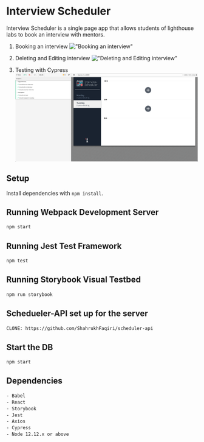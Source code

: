 # Interview Scheduler

Interview Scheduler is a single page app that allows students of lighthouse labs to book an interview with mentors.

1) Booking an interview
!["Booking an interview"](https://github.com/ShahrukhFaqiri/scheduler/blob/master/docs/1.gif)

2) Deleting and Editing interview
!["Deleting and Editing interview"](https://github.com/ShahrukhFaqiri/scheduler/blob/master/docs/2.gif)

3) Testing with Cypress
!["End to End testing with Cypress"](https://github.com/ShahrukhFaqiri/scheduler/blob/master/docs/3.png)

## Setup

Install dependencies with `npm install`.

## Running Webpack Development Server

```sh
npm start
```

## Running Jest Test Framework

```sh
npm test
```

## Running Storybook Visual Testbed

```sh
npm run storybook
```

## Schedueler-API set up for the server
```sh
CLONE: https://github.com/ShahrukhFaqiri/scheduler-api
```

## Start the DB
```sh
npm start
```

## Dependencies

```sh
- Babel
- React
- Storybook
- Jest
- Axios
- Cypress
- Node 12.12.x or above
```

